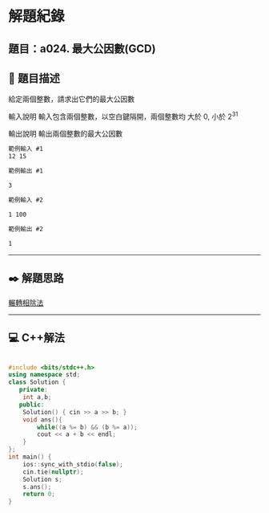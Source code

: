 # 解題紀錄

## 題目：a024. 最大公因數(GCD)

## 📙 題目描述

給定兩個整數，請求出它們的最大公因數

輸入說明
輸入包含兩個整數，以空白鍵隔開，兩個整數均 大於 0, 小於 $2^{31}$

輸出說明
輸出兩個整數的最大公因數

```txt
範例輸入 #1   
12 15

範例輸出 #1 

3
```

```txt
範例輸入 #2
   
1 100

範例輸出 #2

1
```

---

## ✒️ 解題思路

[輾轉相除法](https://zh.wikipedia.org/zh-tw/%E8%BC%BE%E8%BD%89%E7%9B%B8%E9%99%A4%E6%B3%95)

---

## 💻 C++解法

```cpp

#include <bits/stdc++.h>
using namespace std;
class Solution {
   private:
    int a,b;
   public:
    Solution() { cin >> a >> b; }
    void ans(){
        while((a %= b) && (b %= a));
        cout << a + b << endl;
    }
};
int main() {
    ios::sync_with_stdio(false);
    cin.tie(nullptr);
    Solution s;
    s.ans();
    return 0;
}
```
